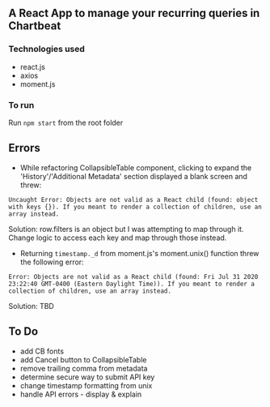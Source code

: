 ## A React App to manage your recurring queries in Chartbeat

### Technologies used

- react.js
- axios
- moment.js

### To run

Run ```npm start``` from the root folder

## Errors

- While refactoring CollapsibleTable component, clicking to expand the 'History'/'Additional Metadata' section displayed a blank screen and threw:

```Uncaught Error: Objects are not valid as a React child (found: object with keys {}). If you meant to render a collection of children, use an array instead.```

Solution: row.filters is an object but I was attempting to map through it. Change logic to access each key and map through those instead.

- Returning ```timestamp._d``` from moment.js's moment.unix() function threw the following error:

```Error: Objects are not valid as a React child (found: Fri Jul 31 2020 23:22:40 GMT-0400 (Eastern Daylight Time)). If you meant to render a collection of children, use an array instead.```

Solution: TBD

## To Do

- add CB fonts
- add Cancel button to CollapsibleTable
- remove trailing comma from metadata
- determine secure way to submit API key
- change timestamp formatting from unix 
- handle API errors - display & explain